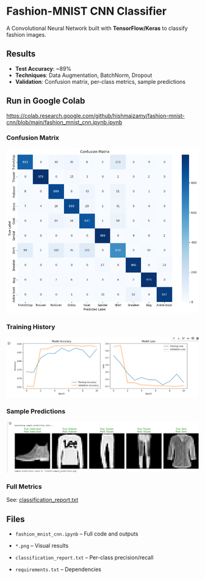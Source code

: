 # Fashion-MNIST CNN Classifier

A Convolutional Neural Network built with **TensorFlow/Keras** to classify fashion images.

## Results
- **Test Accuracy**: ~89%
- **Techniques**: Data Augmentation, BatchNorm, Dropout
- **Validation**: Confusion matrix, per-class metrics, sample predictions

##  Run in Google Colab
https://colab.research.google.com/github/hishmaizamy/fashion-mnist-cnn/blob/main/fashion_mnist_cnn.ipynb.ipynb



### Confusion Matrix
![Confusion Matrix](confusion_matrix.png.png)

### Training History
![Training](training_history.png.png)

### Sample Predictions
![Predictions](sample_predictions.png.png)

### Full Metrics
See: [classification_report.txt](classification_report.txt)

## Files
- `fashion_mnist_cnn.ipynb` – Full code and outputs
- `*.png` – Visual results
- `classification_report.txt` – Per-class precision/recall

- `requirements.txt` – Dependencies










